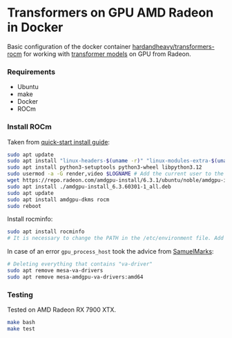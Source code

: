 # Transformers on GPU AMD Radeon in Docker
Basic configuration of the docker container [hardandheavy/transformers-rocm](https://hub.docker.com/repository/docker/hardandheavy/transformers-rocm/general) for working with [transformer models](https://huggingface.co) on GPU from Radeon.

### Requirements
* Ubuntu
* make
* Docker
* ROCm

### Install ROCm
Taken from [quick-start install guide](https://rocm.docs.amd.com/projects/install-on-linux/en/latest/tutorial/quick-start.html):
```bash
sudo apt update
sudo apt install "linux-headers-$(uname -r)" "linux-modules-extra-$(uname -r)"
sudo apt install python3-setuptools python3-wheel libpython3.12
sudo usermod -a -G render,video $LOGNAME # Add the current user to the render and video groups
wget https://repo.radeon.com/amdgpu-install/6.3.1/ubuntu/noble/amdgpu-install_6.3.60301-1_all.deb
sudo apt install ./amdgpu-install_6.3.60301-1_all.deb
sudo apt update
sudo apt install amdgpu-dkms rocm
sudo reboot
```

Install rocminfo:
```bash
sudo apt install rocminfo
# It is necessary to change the PATH in the /etc/environment file. Add ":/opt/rocm/bin"
```

In case of an error `gpu_process_host` took the advice from [SamuelMarks](https://github.com/signalapp/Signal-Desktop/issues/6855#issuecomment-2118305464):
```bash
# Deleting everything that contains "va-driver"
sudo apt remove mesa-va-drivers
sudo apt remove mesa-amdgpu-va-drivers:amd64
```

### Testing
Tested on AMD Radeon RX 7900 XTX.
```bash
make bash
make test
```
